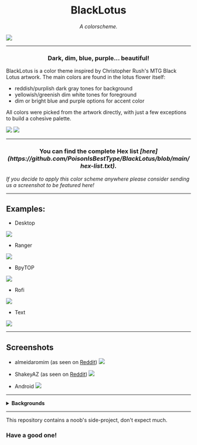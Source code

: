 <h1 align="center"> BlackLotus</h1>

<p align="center"><i>A colorscheme.</i> </p>

![](./cover.png)

_______

<h3 align="center"> Dark, dim, blue, purple... beautiful!</h3>

BlackLotus is a color theme inspired by Christopher Rush's MTG Black Lotus artwork.
The main colors are found in the lotus flower itself:
- reddish/purplish dark gray tones for background
-  yellowish/greenish dim white tones for foreground
-  dim or bright blue and purple options for accent color 

All colors were picked from the artwork directly, with just a few exceptions to build a cohesive palette.

![](./palette.png)
![](./supplementary_palette.png)

_______

<h3 align="center">You can find the complete Hex list <i>[here](https://github.com/PoisonIsBestType/BlackLotus/blob/main/hex-list.txt).</h3> 
If you decide to apply this color scheme anywhere please consider sending us a screenshot to be featured here!</i>

_______

## Examples:
- Desktop

![](./desktop.png)

- Ranger

![](./ranger.png)

- BpyTOP

![](./bpytop.png)

- Rofi

![](./rofi.png)

- Text

![](./text.png)

_______

## Screenshots

- almeidaromim (as seen on [Reddit](https://www.reddit.com/r/unixporn/comments/16xintv/awesomewm_blacklotus/))
![](./blacklotus.png)

- ShakeyAZ (as seen on [Reddit](https://reddit.com/r/unixporn/s/6KRMk44m0q))
![](./screenshot-by-ShakeyAZ.jpg)

- Android
![](./screenshot-android.jpg)

_______

<details>
<summary><b>
Backgrounds 
</b></summary>
<img src="background/blacklotus-lotus.png">
<img src="background/blacklotus-mint.png">
<img src="background/blacklotus-tumbleweed.png">
<img src="background/blacklotus-arch.png">
<img src="background/blacklotus-artix.png">
<img src="background/blacklotus-debian.png">
<img src="background/blacklotus-endeavour.png">
<img src="background/blacklotus-fedora.png">
<img src="background/blacklotus-freebsd.png">
<img src="background/blacklotus-garuda.png">
<img src="background/blacklotus-gentoo.png">
<img src="background/blacklotus-gnu.png">
<img src="background/blacklotus-haskell.png">
<img src="background/blacklotus-manjaro.png">
<img src="background/blacklotus-nix.png">
<img src="background/blacklotus-opensuse.png">
<img src="background/blacklotus-oroboros.png">
<img src="background/blacklotus-pop.png">
<img src="background/blacklotus-ubuntu.png">
<img src="background/blacklotus-void.png">
<img src="background/stripe.png">

</details>

_______







This repository contains a noob's side-project, don't expect much.
### Have a good one!
